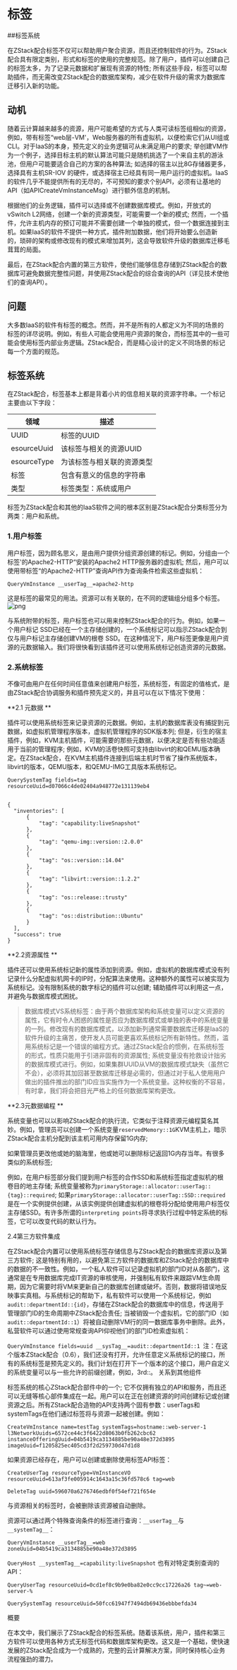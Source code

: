 # 标签

##标签系统

在ZStack配合标签不仅可以帮助用户聚合资源，而且还控制软件的行为。ZStack配合具有限定类别，形式和标签的使用的完整规范。除了用户，插件可以创建自己的标签太多，为了记录元数据和扩展现有资源的特性; 所有这些手段，标签可以帮助插件，而无需改变ZStack配合的数据库架构，减少在软件升级的需求为数据库迁移引入新的功能。 

## 动机

随着云计算越来越多的资源，用户可能希望的方式与人类可读标签组相似的资源，例如，带有标签“web层-VM'，Web服务器的所有虚拟机，以便检索它们从UI组或CLI。对于IaaS的本身，预先定义的业务逻辑可从未满足用户的要求; 举创建VM作为一个例子，选择目标主机的默认算法可能只是随机挑选了一个来自主机的游泳池，但用户可能要适合自己的方案的各种算法; 如选择的宿主以比8G存储器更多，选择具有主机SR-IOV 的硬件，或选择宿主已经具有同一用户运行的虚拟机。IaaS的软件几乎不能提供所有的无尽的，不可预知的要求个别API，必须有让基地的API（如APICreateVmInstanceMsg）进行额外信息的机制。

根据他们的业务逻辑，插件可以选择或不创建数据库模式。例如，开放式的vSwitch L2网络，创建一个新的资源类型，可能需要一个新的模式; 然而，一个插件，允许主机内存的预订可能并不需要创建一个单独的模式，但一个数据连接到主机。如果IaaS的软件不提供一种方式，插件附加数据，他们将开始要么创造新的，琐碎的架构或修改现有的模式来增加其列，这会导致软件升级的数据库迁移毛茸茸的局面。

最后，在ZStack配合内置的第三方软件，使他们能够信息存储到ZStack配合的数据库可避免数据完整性问题，并使用ZStack配合的综合查询的API（详见技术使他们的查询API）。

## 问题

大多数IaaS的软件有标签的概念。然而，并不是所有的人都定义为不同的场景的标签的详尽说明。例如，有些人可能会使用用户资源的聚合，而标签其中的一些可能会使用标签内部业务逻辑。ZStack配合，而是精心设计的定义不同场景的标记每一个方面的规范。

## 标签系统

在ZStack配合，标签基本上都是背着小片的信息相关联的资源字符串。一个标记主要由以下字段：

| 领域 | 描述 |
| --- | --- |
|UUID |	标签的UUID |
| esourceUuid | 该标签与相关的资源UUID |
| esourceType | 为该标签与相关联的资源类型 |
| 标签 | 包含有意义的信息的字符串 |
| 类型 | 标签类型：系统或用户 |

标签为ZStack配合和其他的IaaS软件之间的根本区别是ZStack配合分类标签分为两类：用户和系统。

### 1.用户标签

用户标签，因为顾名思义，是由用户提供分组资源创建的标记。例如，分组由一个标签'的Apache2-HTTP“安装的Apache2 HTTP服务器的虚拟机; 然后，用户可以使用带标签“的Apache2-HTTP”查询API作为查询条件检索这些虚拟机：

`QueryVmInstance __userTag__=apache2-http`

这是标签的最常见的用法。资源可以有关联的，在不同的逻辑组分组多个标签。
![png](/images/tag1.png )

与系统附带的标签，用户标签也可以用来控制ZStack配合的行为。例如，如果一个用户标记 SSD已经在一个主存储创建的，一个系统标记可以指示ZStack配合到仅与用户标记主存储创建VM的根卷 SSD。在这种情况下，用户标签更像是用户资源的元数据输入。我们将很快看到该插件还可以使用系统标记创造资源的元数据。

### 2.系统标签

不像可由用户在任何时间任意值来创建用户标签，系统标签，有固定的值格式，是由ZStack配合协调服务和插件预先定义的，并且可以在以下情况下使用：

**2.1 元数据**

插件可以使用系统标签来记录资源的元数据。例如，主机的数据库表没有捕捉到元数据，如虚拟机管理程序版本，虚拟机管理程序的SDK版本列; 但是，衍生的宿主插件，例如，KVM主机插件，可能需要的那些元数据，以便决定是否有些功能适用于当前的管理程序; 例如，KVM的活卷快照可支持由libvirt的和QEMU版本确定。在ZStack配合，在KVM主机插件连接到后端主机时节省了操作系统版本，libvirt的版本，QEMU版本，和QEMU-IMG工具版本系统标记。
```
QuerySystemTag fields=tag resourceUuid=d07066c4de02404a948772e131139eb4


{
  "inventories": [
      {
          "tag": "capability:liveSnapshot"
      },
      {
          "tag": "qemu-img::version::2.0.0"
      },
      {
          "tag": "os::version::14.04"
      },
      {
          "tag": "libvirt::version::1.2.2"
      },
      {
          "tag": "os::release::trusty"
      },
      {
          "tag": "os::distribution::Ubuntu"
      }
  ],
  "success": true
}

```

**2.2资源属性**


插件还可以使用系统标记新的属性添加到资源。例如，虚拟机的数据库模式没有列记录什么分配虚拟机网卡的IP时，分配算法来使用。这种额外的属性可以被实现为系统标记。没有限制系统的数字标记的插件可以创建; 辅助插件可以利用这一点，并避免与数据库模式困扰。

> 数据库模式VS系统标签：由于两个数据库架构和系统变量可以定义资源的属性，它有时令人困惑的属性是否应为数据库模式或单独的表中的系统变量的一列。修改现有的数据库模式，以添加新列通常需要数据库迁移是IaaS的软件升级的主痛苦，使开发人员可能更喜欢系统标记所有新特性。然而，滥用系统标记是一个错误的编程方式。通过ZStack配合的惯例，在系统标签的形式，性质只能用于引进非固有的资源属性; 系统变量没有抢救设计拙劣的数据库模式进行。例如，如果集群UUID从VM的数据库模式缺失（虽然它不会），必须将其加回甚至数据库迁移是必需的，但通过对于私人使用用户做出的插件推出的部门ID应当实施作为一个系统变量。这种权衡的不容易，有时拿，我们将会把目光严格上的任何数据库架构更改。

**2.3元数据编程**


系统变量也可以以影响ZStack配合的执行流，它类似于注释资源元编程莫名其妙。例如，管理员可以创建一个系统变量`reservedMemory::1G`KVM主机上，暗示ZStack配合主机分配到该主机可用内存保留1G内存;

 如果管理员更改他或她的脑海里，他或她可以删除标记返回1G内存当年。有很多类似的系统标签;

 例如，在用户标签部分我们提到用户标签的合作SSD和系统标签指定虚拟机的根卷目的地主存储; 系统变量被称为`primaryStorage::allocator::userTag::{tag}::required`; 如果`primaryStorage::allocator::userTag::SSD::required`是在一个实例提供创建，从该实例提供创建虚拟机的根卷将分配给使用用户标签仅主存储SSD。有许多所谓的`interpreting points`将寻求执行过程中特定系统的标签，它可以改变代码的默认行为。

2.4第三方软件集成

在ZStack配合内置可以使用系统标签存储信息与ZStack配合的数据库资源以及第三方软件; 这是特别有用的，以避免第三方软件的数据库和ZStack配合的数据库中的数据的不一致性。例如，一个私人软件可以记录虚拟机的部门ID对从各部门，这通常是在专用数据库完成IT资源的审核使用，并强制私有软件来跟踪VM生命周期，因为它需要时将VM来更新自己的数据库创建或破坏。否则，数据将错误地反映事实真相。与系统标记的帮助下，私有软件可以使用一个系统标记，例如`audit::departmentId::{id}`，存储在ZStack配合的数据库中的信息，传送用于管理部门ID的生命周期中ZStack配合责任; 当被销毁一个虚拟机，它的部门ID（如`audit::departmentId::1`）将被自动删除VM行的同一数据库事务中删除。此外，私营软件可以通过使用常规查询API仰视他们的部门ID检索虚拟机：

`QueryVmInstance fields=uuid __sysTag__=audit::departmentId::1
`注：在这个版本ZStack配合（0.6），我们还没有打开，允许任意定义系统标记的接口，所有的系统标签是预先定义的。我们计划在打开下一个版本的这个接口，用户自定义的系统变量可以与一些允许的前缀创建，例如，3rd::。
关系到其他组件

标签系统的核心ZStack配合部件中的一个; 它不仅拥有独立的API和服务，而且还可以无缝等核心部件集成在一起。用户可以在正在创建资源的时间创建标记或创建资源之后。所有ZStack配合造物的API支持两个固有参数：userTags和 systemTags在他们通过标签将与资源一起被创建。例如：

`CreateVmInstance name=testTag systemTags=hostname::web-server-1 l3NetworkUuids=6572ce44c3f6422d8063b0fb262cbc62
instanceOfferingUuid=04b5419ca3134885be90a48e372d3895 imageUuid=f1205825ec405cd3f2d259730d47d1d8`

如果资源已经存在，用户可以创建或删除使用标签API标签：

`CreateUserTag resourceType=VmInstanceVO resourceUuid=613af3fe005914c1643a15c36fd578c6 tag=web`

`DeleteTag uuid=596070a6276746edbf0f54ef721f654e`

与资源相关​​的标签时，会被删除该资源被自动删除。

资源可以通过两个特殊查询条件的标签进行查询：`__userTag__`与`__systemTag__`：

`QueryVmInstance __userTag__=web zoneUuid=04b5419ca3134885be90a48e372d3895`

`QueryHost __systemTag__=capability:liveSnapshot`
也有对特定类别查询的API：

`QueryUserTag resourceUuid=0cd1ef8c9b9e0ba82e0cc9cc17226a26 tag~=web-server-%`

`QuerySystemTag resourceUuid=50fcc61947f7494db69436ebbbefda34`


概要

在本文中，我们展示了ZStack配合的标签系统。随着该系统，用户，插件和第三方软件可以使用各种方式无标签代码和数据库架构更改。这又是一个基础，使快速发展的ZStack配合成为一个成熟的，完整的云计算解决方案，同时保持核心业务流程强劲的潜力。